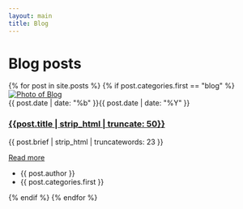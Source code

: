 ```yaml
---
layout: main
title: Blog
---
```



<div class="text-center main-header">
    <h1 class="display-20 display-md-18 display-lg-16">
        Blog posts
    </h1>
</div>
<section>
    <div class="row">
        {% for post in site.posts %}
        {% if post.categories.first == "blog" %}
        <div class="col-lg-4 col-md-6 mb-2-6">
            <article class="card card-style2">
                <div class="card-img">
                    <div class="fill">
                        <a class="image-wrapper image-zoom cboxElement" href="{{post.url}}">
                            <img src="{{post.img}}" class="rounded-top" alt="Photo of Blog">
                        </a>
                    </div>
                    <div class="date"><span>{{ post.date | date: "%b" }}</span>{{ post.date | date: "%Y" }}</div>
                </div>
                <div class="card-body">
                    <h3 class="h4"><a href="{{post.url}}" title="{{ post.title }}">{{post.title | strip_html | truncate: 50}}</a></h3>
                    <p class="display-30">{{ post.brief | strip_html | truncatewords: 23 }}</p>
                    <a href="{{post.url}}" class="btn"><i class="fa fa-angle-double-right"></i> Read more</a>
                </div>
                <div class="card-footer">
                    <ul>
                        <li><i class="fa fa-user-circle-o"></i> {{ post.author }}</li>
                        <li><i class="fa fa-tags"></i> <span class="category"> {{ post.categories.first }} </span> </li>
                    </ul>
                </div>
            </article>
        </div>
        {% endif %}
        {% endfor %}
    </div>
</section>